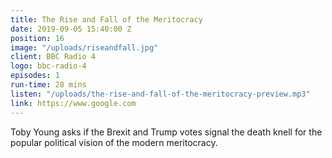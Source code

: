```yaml
---
title: The Rise and Fall of the Meritocracy
date: 2019-09-05 15:40:00 Z
position: 16
image: "/uploads/riseandfall.jpg"
client: BBC Radio 4
logo: bbc-radio-4
episodes: 1
run-time: 28 mins
listen: "/uploads/the-rise-and-fall-of-the-meritocracy-preview.mp3"
link: https://www.google.com
---
```


Toby Young asks if the Brexit and Trump votes signal the death knell for the popular political vision of the modern meritocracy.
